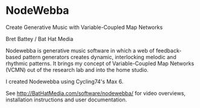 NodeWebba
=========

Create Generative Music with Variable-Coupled Map Networks

Bret Battey / Bat Hat Media

Nodewebba is generative music software in which a web of feedback-based pattern generators creates dynamic, interlocking melodic and rhythmic patterns. It brings my concept of Variable-Coupled Map Networks (VCMN) out of the research lab and into the home studio.

I created Nodewebba using Cycling74's Max 6. 

See http://BatHatMedia.com/software/nodewebba/ for video overviews, installation instructions and user documentation.

